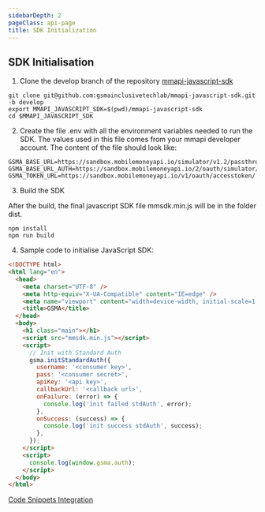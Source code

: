 ```yaml
---
sidebarDepth: 2
pageClass: api-page
title: SDK Initialization
---
```


## SDK Initialisation

1. Clone the develop branch of the repository <a href="https://github.com/gsmainclusivetechlab/mmapi-javascript-sdk" target="_blank">mmapi-javascript-sdk</a>

```shell
git clone git@github.com:gsmainclusivetechlab/mmapi-javascript-sdk.git -b develop
export MMAPI_JAVASCRIPT_SDK=$(pwd)/mmapi-javascript-sdk
cd $MMAPI_JAVASCRIPT_SDK
```

2. Create the file <span class="highlight">.env</span> with all the environment variables needed to run the SDK. The values used in this
file comes from your mmapi developer account. The content of the file should look like:

```shell
GSMA_BASE_URL=https://sandbox.mobilemoneyapi.io/simulator/v1.2/passthrough/mm/
GSMA_BASE_URL_AUTH=https://sandbox.mobilemoneyapi.io/2/oauth/simulator/v1.2/mm/
GSMA_TOKEN_URL=https://sandbox.mobilemoneyapi.io/v1/oauth/accesstoken/
```

3. Build the SDK

After the build, the final javascript SDK file <span class="highlight">mmsdk.min.js</span> will be in the folder <span class="highlight">dist</span>.

```shell
npm install
npm run build
```

4. Sample code to initialise JavaScript SDK:

```html
<!DOCTYPE html>
<html lang="en">
  <head>
    <meta charset="UTF-8" />
    <meta http-equiv="X-UA-Compatible" content="IE=edge" />
    <meta name="viewport" content="width=device-width, initial-scale=1.0" />
    <title>GSMA</title>
  </head>
  <body>
    <h1 class="main"></h1>
    <script src="mmsdk.min.js"></script>
    <script>
      // Init with Standard Auth
      gsma.initStandardAuth({
        username: '<consumer key>',
        pass: '<consumer secret>',
        apiKey: '<api key>',
        callbackUrl: '<callback url>',
        onFailure: (error) => {
          console.log('init failed stdAuth', error);
        },
        onSuccess: (success) => {
          console.log('init success stdAuth', success);
        },
      });
    </script>
    <script>
      console.log(window.gsma.auth);
    </script>
  </body>
</html>
```

<a href="https://www.notion.so/Code-Snippets-Integration-b5a4cba3838e4ed881befd900694b6f2" target="_blank">Code Snippets Integration</a>